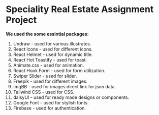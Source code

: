 # Speciality Real Estate Assignment Project
**We used the some essintial packages:**
 1. Undraw - used for various illustrates.
 2. React Icons - used for different icons.
 3. React Helmet - used for dynamic title.
 4. React Hot Toastify - used for toast.
 5. Animate.css - used for animation.
 6. React Hook Form - used for form utilization.
 7. Swiper Slider - used for slider.
 8. Freepik - used for different images.
 9. ImgBB - used for images direct link for json data.
 10. Tailwind CSS - used for CSS.
 11. daisyUI - used for ready made designs or components.
 12. Google Font - used for stylish fonts.
 13. Firebase - used for authentication.


